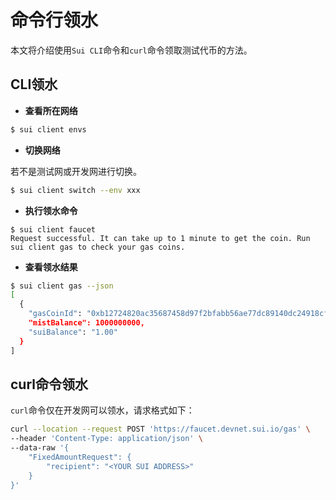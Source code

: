 # 命令行领水

本文将介绍使用`Sui CLI`命令和`curl`命令领取测试代币的方法。

## CLI领水

-   **查看所在网络**

```bash
$ sui client envs
```

-   **切换网络**

若不是测试网或开发网进行切换。

```bash
$ sui client switch --env xxx
```

-   **执行领水命令**

```
$ sui client faucet
Request successful. It can take up to 1 minute to get the coin. Run sui client gas to check your gas coins.
```

-   **查看领水结果**

```bash
$ sui client gas --json
[
  {
    "gasCoinId": "0xb12724820ac35687458d97f2bfabb56ae77dc89140dc24918cf3afc6d0c76c1a",
    "mistBalance": 1000000000,
    "suiBalance": "1.00"
  }
]
```

## curl命令领水

`curl`命令仅在开发网可以领水，请求格式如下：

```bash
curl --location --request POST 'https://faucet.devnet.sui.io/gas' \
--header 'Content-Type: application/json' \
--data-raw '{
    "FixedAmountRequest": {
        "recipient": "<YOUR SUI ADDRESS>"
    }
}'
```

